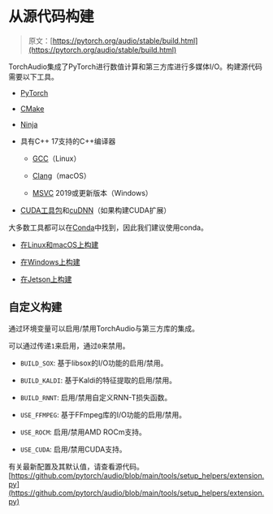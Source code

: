 # 从源代码构建

> 原文：[https://pytorch.org/audio/stable/build.html](https://pytorch.org/audio/stable/build.html)

TorchAudio集成了PyTorch进行数值计算和第三方库进行多媒体I/O。构建源代码需要以下工具。

+   [PyTorch](https://pytorch.org)

+   [CMake](https://cmake.org/)

+   [Ninja](https://ninja-build.org/)

+   具有C++ 17支持的C++编译器

    +   [GCC](https://gcc.gnu.org/)（Linux）

    +   [Clang](https://clang.llvm.org/)（macOS）

    +   [MSVC](https://visualstudio.microsoft.com) 2019或更新版本（Windows）

+   [CUDA工具包](https://developer.nvidia.com/cudnn)和[cuDNN](https://developer.nvidia.com/cudnn)（如果构建CUDA扩展）

大多数工具都可以在[Conda](https://conda.io/)中找到，因此我们建议使用conda。

+   [在Linux和macOS上构建](build.linux.html)

+   [在Windows上构建](build.windows.html)

+   [在Jetson上构建](build.jetson.html)

## 自定义构建[](#customizing-the-build "Permalink to this heading")

通过环境变量可以启用/禁用TorchAudio与第三方库的集成。

可以通过传递`1`来启用，通过`0`来禁用。

+   `BUILD_SOX`: 基于libsox的I/O功能的启用/禁用。

+   `BUILD_KALDI`: 基于Kaldi的特征提取的启用/禁用。

+   `BUILD_RNNT`: 启用/禁用自定义RNN-T损失函数。

+   `USE_FFMPEG`: 基于FFmpeg库的I/O功能的启用/禁用。

+   `USE_ROCM`: 启用/禁用AMD ROCm支持。

+   `USE_CUDA`: 启用/禁用CUDA支持。

有关最新配置及其默认值，请查看源代码。[https://github.com/pytorch/audio/blob/main/tools/setup_helpers/extension.py](https://github.com/pytorch/audio/blob/main/tools/setup_helpers/extension.py)
